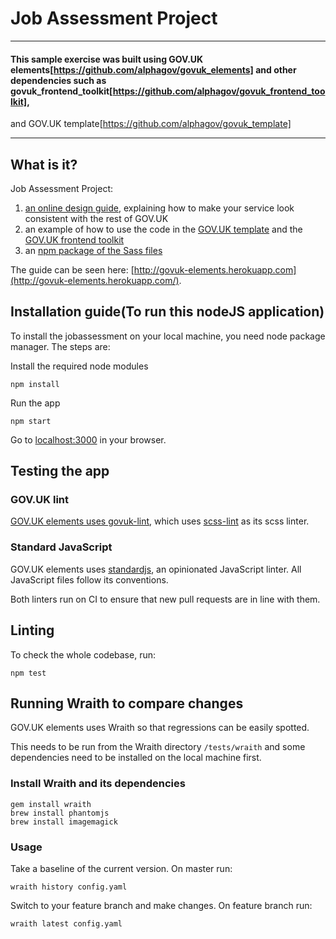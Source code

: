 Job Assessment Project
===============

---

#### This sample exercise was built using GOV.UK elements[https://github.com/alphagov/govuk_elements] and other dependencies such as govuk_frontend_toolkit[https://github.com/alphagov/govuk_frontend_toolkit], 
 and GOV.UK template[https://github.com/alphagov/govuk_template]

---

## What is it?

Job Assessment Project:

1. [an online design guide](http://govuk-elements.herokuapp.com/), explaining how to make your service look consistent with the rest of GOV.UK
2. an example of how to use the code in the [GOV.UK template](https://github.com/alphagov/govuk_template) and the [GOV.UK frontend toolkit](https://github.com/alphagov/govuk_frontend_toolkit)
3. an [npm package of the Sass files](https://www.npmjs.com/package/govuk-elements-sass)

The guide can be seen here: [http://govuk-elements.herokuapp.com](http://govuk-elements.herokuapp.com/).



## Installation guide(To run this nodeJS application)

To install the jobassessment on your local machine, you need node package manager. The steps are:

 Install the required node modules

    npm install


  Run the app

    npm start

Go to [localhost:3000](http://localhost:3000) in your browser.


## Testing the app

### GOV.UK lint
[GOV.UK elements uses govuk-lint](https://github.com/alphagov/govuk-lint#sass), which uses [scss-lint](https://github.com/brigade/scss-lint) as its scss linter.

### Standard JavaScript
GOV.UK elements uses [standardjs](http://standardjs.com/), an opinionated JavaScript linter. All JavaScript files follow its conventions.

Both linters run on CI to ensure that new pull requests are in line with them.

## Linting

To check the whole codebase, run:

    npm test

## Running Wraith to compare changes

GOV.UK elements uses Wraith so that regressions can be easily spotted.

This needs to be run from the Wraith directory `/tests/wraith` and some dependencies need to be installed on the local machine first.

### Install Wraith and its dependencies

    gem install wraith
    brew install phantomjs
    brew install imagemagick

### Usage

Take a baseline of the current version.
On master run:

    wraith history config.yaml


Switch to your feature branch and make changes.
On feature branch run:

    wraith latest config.yaml




